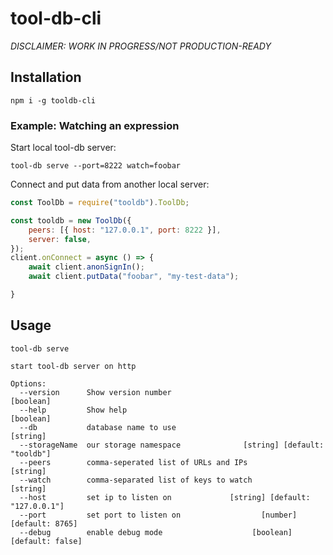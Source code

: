 # tool-db-cli

*DISCLAIMER: WORK IN PROGRESS/NOT PRODUCTION-READY*

## Installation

`npm i -g tooldb-cli`

### Example: Watching an expression

Start local tool-db server:

`tool-db serve --port=8222 watch=foobar`

Connect and put data from another local server:

```js
const ToolDb = require("tooldb").ToolDb;

const tooldb = new ToolDb({
    peers: [{ host: "127.0.0.1", port: 8222 }],
    server: false,
});
client.onConnect = async () => {
    await client.anonSignIn();
    await client.putData("foobar", "my-test-data");

}
```

## Usage

```
tool-db serve

start tool-db server on http

Options:
  --version      Show version number                                   [boolean]
  --help         Show help                                             [boolean]
  --db           database name to use                                   [string]
  --storageName  our storage namespace              [string] [default: "tooldb"]
  --peers        comma-seperated list of URLs and IPs                   [string]
  --watch        comma-separated list of keys to watch                  [string]
  --host         set ip to listen on             [string] [default: "127.0.0.1"]
  --port         set port to listen on                  [number] [default: 8765]
  --debug        enable debug mode                    [boolean] [default: false]
```
